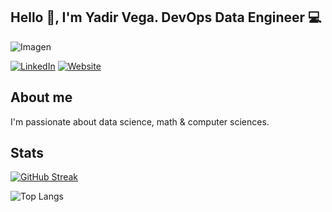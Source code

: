 ## Hello 👋, I'm Yadir Vega.        DevOps Data Engineer 💻 

![Imagen]([https://contentstatic.techgig.com/thumb/msid-78956017,width-1200,height-900,resizemode-4/78956017.jpg](https://t4.ftcdn.net/jpg/05/53/56/05/360_F_553560505_ghYNRGb1zyJFFE9mPcTtYZdT3w41CTsh.jpg))


[![LinkedIn](https://img.shields.io/badge/LinkedIn-0077B5?style=for-the-badge&logo=linkedin&logoColor=white)](https://www.linkedin.com/in/yadir-vega/) [![Website](https://img.shields.io/badge/Website-0A0A0A?style=for-the-badge&logo=About.me&logoColor=white)](https://yadir-vega.azurewebsites.net/)


## About me
I'm passionate about data science, math & computer sciences. 

## Stats
[![GitHub Streak](https://streak-stats.demolab.com?user=vyadir&theme=vue-dark&hide_border=true&border_radius=10&date_format=M%20j%5B%2C%20Y%5D&card_width=500)](https://git.io/streak-stats)


![Top Langs](https://github-readme-stats.vercel.app/api/top-langs/?username=vyadir&hide_progress=false)
